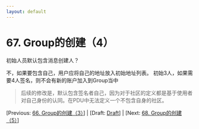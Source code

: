 ```yaml
---
layout: default
---
```

# 67. Group的创建（4）

初始人员默认包含消息创建人？

不，如果要包含自己，用户应将自己的地址放入初始地址列表。
初始3人，如果需要4人签名，则不会有新的账户加入到Group当中

> 后续的修改是，默认包含签名者自己，因为对于社区的定义都是基于使用者对自己身份的认同。在PDU中无法定义一个不包含自身的社区。

[Previous: [66. Group的创建（3）](66.md)] | [Draft: [Draft](../Draft.md)] | [Next: [68. Group的创建（5）](68.md)]
